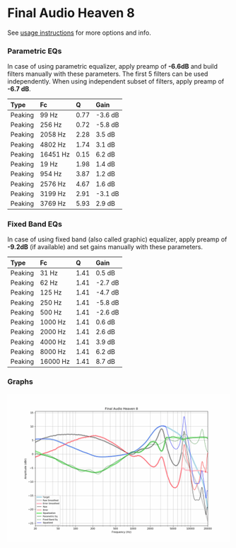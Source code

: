 # Final Audio Heaven 8
See [usage instructions](https://github.com/jaakkopasanen/AutoEq#usage) for more options and info.

### Parametric EQs
In case of using parametric equalizer, apply preamp of **-6.6dB** and build filters manually
with these parameters. The first 5 filters can be used independently.
When using independent subset of filters, apply preamp of **-6.7 dB**.

| Type    | Fc       |    Q | Gain    |
|:--------|:---------|:-----|:--------|
| Peaking | 99 Hz    | 0.77 | -3.6 dB |
| Peaking | 256 Hz   | 0.72 | -5.8 dB |
| Peaking | 2058 Hz  | 2.28 | 3.5 dB  |
| Peaking | 4802 Hz  | 1.74 | 3.1 dB  |
| Peaking | 16451 Hz | 0.15 | 6.2 dB  |
| Peaking | 19 Hz    | 1.98 | 1.4 dB  |
| Peaking | 954 Hz   | 3.87 | 1.2 dB  |
| Peaking | 2576 Hz  | 4.67 | 1.6 dB  |
| Peaking | 3199 Hz  | 2.91 | -3.1 dB |
| Peaking | 3769 Hz  | 5.93 | 2.9 dB  |

### Fixed Band EQs
In case of using fixed band (also called graphic) equalizer, apply preamp of **-9.2dB**
(if available) and set gains manually with these parameters.

| Type    | Fc       |    Q | Gain    |
|:--------|:---------|:-----|:--------|
| Peaking | 31 Hz    | 1.41 | 0.5 dB  |
| Peaking | 62 Hz    | 1.41 | -2.7 dB |
| Peaking | 125 Hz   | 1.41 | -4.7 dB |
| Peaking | 250 Hz   | 1.41 | -5.8 dB |
| Peaking | 500 Hz   | 1.41 | -2.6 dB |
| Peaking | 1000 Hz  | 1.41 | 0.6 dB  |
| Peaking | 2000 Hz  | 1.41 | 2.6 dB  |
| Peaking | 4000 Hz  | 1.41 | 3.9 dB  |
| Peaking | 8000 Hz  | 1.41 | 6.2 dB  |
| Peaking | 16000 Hz | 1.41 | 8.7 dB  |

### Graphs
![](./Final%20Audio%20Heaven%208.png)